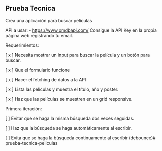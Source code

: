 ## Prueba Tecnica

Crea una aplicación para buscar películas

API a usar: - https://www.omdbapi.com/
Consigue la API Key en la propia página web registrando tu email.

Requerimientos:

[ x ] Necesita mostrar un input para buscar la película y un botón para buscar.

[ x ] Que el formulario funcione

[ x ] Hacer el fetching de datos a la API

[ x ] Lista las películas y muestra el título, año y poster.

[ x ] Haz que las películas se muestren en un grid responsive.


Primera iteración:

[ ] Evitar que se haga la misma búsqueda dos veces seguidas.

[ ] Haz que la búsqueda se haga automáticamente al escribir.

[ ] Evita que se haga la búsqueda continuamente al escribir (debounce)# prueba-tecnica-peliculas
